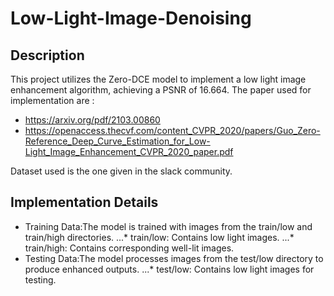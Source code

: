 # Low-Light-Image-Denoising
## Description
This project utilizes the Zero-DCE model to implement a low light image enhancement algorithm, achieving a PSNR of 16.664.
The paper used for implementation are :
* https://arxiv.org/pdf/2103.00860
* https://openaccess.thecvf.com/content_CVPR_2020/papers/Guo_Zero-Reference_Deep_Curve_Estimation_for_Low-Light_Image_Enhancement_CVPR_2020_paper.pdf


Dataset used is the one given in the slack community.


## Implementation Details


* Training Data:The model is trained with images from the train/low and train/high directories.
...* train/low: Contains low light images.
...* train/high: Contains corresponding well-lit images.
* Testing Data:The model processes images from the test/low directory to produce enhanced outputs.
...* test/low: Contains low light images for testing.


